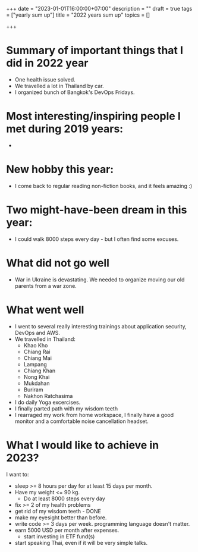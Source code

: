 +++
date = "2023-01-01T16:00:00+07:00"
description = ""
draft = true
tags = ["yearly sum up"]
title = "2022 years sum up"
topics = []

+++

# Summary of important things that I did in 2022 year

* One health issue solved.
* We travelled a lot in Thailand by car.
* I organized bunch of Bangkok's DevOps Fridays.

<!--more-->

# Most interesting/inspiring people I met during 2019 years:

* 

# New hobby this year:

* I come back to regular reading non-fiction books, and it feels amazing :)

# Two might-have-been dream in this year:

* I could walk 8000 steps every day - but I often find some excuses.

# What did not go well

* War in Ukraine is devastating. We needed to organize moving our old parents from a war zone.
  
# What went well

* I went to several really interesting trainings about application security, DevOps and AWS.
* We travelled in Thailand:
  * Khao Kho
  * Chiang Rai
  * Chiang Mai
  * Lampang
  * Chiang Khan
  * Nong Khai
  * Mukdahan
  * Buriram
  * Nakhon Ratchasima
* I do daily Yoga excercises.
* I finally parted path with my wisdom teeth
* I rearraged my work from home workspace, I finally have a good monitor and a comfortable noise cancellation headset.

# What I would like to achieve in 2023?
I want to:

* sleep >= 8 hours per day for at least 15 days per month.
* Have my weight <= 90 kg.
  * Do at least 8000 steps every day
* fix >= 2 of my health problems
* get rid of my wisdom teeth - DONE
* make my eyesight better than before.
* write code >= 3 days per week. programming language doesn't matter.
* earn 5000 USD per month after expenses.
  * start investing in ETF fund(s)
* start speaking Thai, even if it will be very simple talks.
